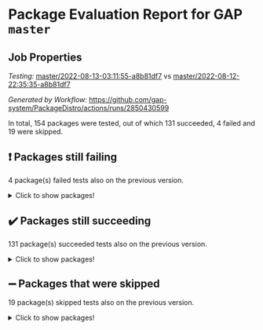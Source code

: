 # Package Evaluation Report for GAP `master`

## Job Properties

*Testing:* [master/2022-08-13-03:11:55-a8b81df7](https://github.com/gap-system/PackageDistro/blob/data/reports/master/2022-08-13-03:11:55-a8b81df7) vs [master/2022-08-12-22:35:35-a8b81df7](https://github.com/gap-system/PackageDistro/blob/data/reports/master/2022-08-12-22:35:35-a8b81df7)

*Generated by Workflow:* https://github.com/gap-system/PackageDistro/actions/runs/2850430599

In total, 154 packages were tested, out of which 131 succeeded, 4 failed and 19 were skipped.

## :exclamation: Packages still failing

4 package(s) failed tests also on the previous version.
<details><summary>Click to show packages!</summary>

- francy 1.2.4 [(failure)](https://github.com/gap-system/PackageDistro/runs/7816358827?check_suite_focus=true)
- hap 1.46 [(failure)](https://github.com/gap-system/PackageDistro/runs/7816359048?check_suite_focus=true)
- packagemanager 1.2 [(failure)](https://github.com/gap-system/PackageDistro/runs/7816359657?check_suite_focus=true)
- recog 1.3.2 [(failure)](https://github.com/gap-system/PackageDistro/runs/7816360339?check_suite_focus=true)
</details>

## :heavy_check_mark: Packages still succeeding

131 package(s) succeeded tests also on the previous version.
<details><summary>Click to show packages!</summary>

- ace 5.5 [(success)](https://github.com/gap-system/PackageDistro/runs/7816357438?check_suite_focus=true)
- aclib 1.3.2 [(success)](https://github.com/gap-system/PackageDistro/runs/7816357475?check_suite_focus=true)
- agt 0.2 [(success)](https://github.com/gap-system/PackageDistro/runs/7816357497?check_suite_focus=true)
- alnuth 3.2.1 [(success)](https://github.com/gap-system/PackageDistro/runs/7816357533?check_suite_focus=true)
- anupq 3.2.6 [(success)](https://github.com/gap-system/PackageDistro/runs/7816357559?check_suite_focus=true)
- atlasrep 2.1.4 [(success)](https://github.com/gap-system/PackageDistro/runs/7816357578?check_suite_focus=true)
- autodoc 2022.07.10 [(success)](https://github.com/gap-system/PackageDistro/runs/7816357605?check_suite_focus=true)
- automata 1.15 [(success)](https://github.com/gap-system/PackageDistro/runs/7816357640?check_suite_focus=true)
- automgrp 1.3.2 [(success)](https://github.com/gap-system/PackageDistro/runs/7816357675?check_suite_focus=true)
- autpgrp 1.11 [(success)](https://github.com/gap-system/PackageDistro/runs/7816357712?check_suite_focus=true)
- cap 2022.08-02 [(success)](https://github.com/gap-system/PackageDistro/runs/7816357744?check_suite_focus=true)
- caratinterface 2.3.4 [(success)](https://github.com/gap-system/PackageDistro/runs/7816357774?check_suite_focus=true)
- cddinterface 2022.08.11 [(success)](https://github.com/gap-system/PackageDistro/runs/7816357801?check_suite_focus=true)
- circle 1.6.5 [(success)](https://github.com/gap-system/PackageDistro/runs/7816357836?check_suite_focus=true)
- classicpres 1.22 [(success)](https://github.com/gap-system/PackageDistro/runs/7816357872?check_suite_focus=true)
- cohomolo 1.6.10 [(success)](https://github.com/gap-system/PackageDistro/runs/7816357917?check_suite_focus=true)
- congruence 1.2.4 [(success)](https://github.com/gap-system/PackageDistro/runs/7816357960?check_suite_focus=true)
- corelg 1.56 [(success)](https://github.com/gap-system/PackageDistro/runs/7816357983?check_suite_focus=true)
- crime 1.6 [(success)](https://github.com/gap-system/PackageDistro/runs/7816358017?check_suite_focus=true)
- crisp 1.4.5 [(success)](https://github.com/gap-system/PackageDistro/runs/7816358050?check_suite_focus=true)
- crypting 0.10 [(success)](https://github.com/gap-system/PackageDistro/runs/7816358086?check_suite_focus=true)
- cryst 4.1.25 [(success)](https://github.com/gap-system/PackageDistro/runs/7816358129?check_suite_focus=true)
- crystcat 1.1.10 [(success)](https://github.com/gap-system/PackageDistro/runs/7816358161?check_suite_focus=true)
- ctbllib 1.3.4 [(success)](https://github.com/gap-system/PackageDistro/runs/7816358211?check_suite_focus=true)
- cubefree 1.19 [(success)](https://github.com/gap-system/PackageDistro/runs/7816358263?check_suite_focus=true)
- curlinterface 2.2.2 [(success)](https://github.com/gap-system/PackageDistro/runs/7816358298?check_suite_focus=true)
- cvec 2.7.6 [(success)](https://github.com/gap-system/PackageDistro/runs/7816358344?check_suite_focus=true)
- datastructures 0.2.7 [(success)](https://github.com/gap-system/PackageDistro/runs/7816358375?check_suite_focus=true)
- deepthought 1.0.5 [(success)](https://github.com/gap-system/PackageDistro/runs/7816358418?check_suite_focus=true)
- design 1.7 [(success)](https://github.com/gap-system/PackageDistro/runs/7816358451?check_suite_focus=true)
- difsets 2.3.1 [(success)](https://github.com/gap-system/PackageDistro/runs/7816358480?check_suite_focus=true)
- digraphs 1.5.3 [(success)](https://github.com/gap-system/PackageDistro/runs/7816358506?check_suite_focus=true)
- edim 1.3.5 [(success)](https://github.com/gap-system/PackageDistro/runs/7816358534?check_suite_focus=true)
- example 4.3.2 [(success)](https://github.com/gap-system/PackageDistro/runs/7816358573?check_suite_focus=true)
- factint 1.6.3 [(success)](https://github.com/gap-system/PackageDistro/runs/7816358613?check_suite_focus=true)
- ferret 1.0.8 [(success)](https://github.com/gap-system/PackageDistro/runs/7816358647?check_suite_focus=true)
- fga 1.4.0 [(success)](https://github.com/gap-system/PackageDistro/runs/7816358680?check_suite_focus=true)
- fining 1.5 [(success)](https://github.com/gap-system/PackageDistro/runs/7816358710?check_suite_focus=true)
- float 1.0.3 [(success)](https://github.com/gap-system/PackageDistro/runs/7816358738?check_suite_focus=true)
- format 1.4.3 [(success)](https://github.com/gap-system/PackageDistro/runs/7816358751?check_suite_focus=true)
- forms 1.2.8 [(success)](https://github.com/gap-system/PackageDistro/runs/7816358778?check_suite_focus=true)
- fplsa 1.2.5 [(success)](https://github.com/gap-system/PackageDistro/runs/7816358803?check_suite_focus=true)
- fr 2.4.10 [(success)](https://github.com/gap-system/PackageDistro/runs/7816358816?check_suite_focus=true)
- fwtree 1.3 [(success)](https://github.com/gap-system/PackageDistro/runs/7816358859?check_suite_focus=true)
- gbnp 1.0.5 [(success)](https://github.com/gap-system/PackageDistro/runs/7816358877?check_suite_focus=true)
- generalizedmorphismsforcap 2022.05-01 [(success)](https://github.com/gap-system/PackageDistro/runs/7816358892?check_suite_focus=true)
- genss 1.6.7 [(success)](https://github.com/gap-system/PackageDistro/runs/7816358903?check_suite_focus=true)
- gradedringforhomalg 2022.07-01 [(success)](https://github.com/gap-system/PackageDistro/runs/7816358919?check_suite_focus=true)
- grape 4.8.5 [(success)](https://github.com/gap-system/PackageDistro/runs/7816358936?check_suite_focus=true)
- groupoids 1.71 [(success)](https://github.com/gap-system/PackageDistro/runs/7816358957?check_suite_focus=true)
- grpconst 2.6.2 [(success)](https://github.com/gap-system/PackageDistro/runs/7816358984?check_suite_focus=true)
- guarana 0.96.3 [(success)](https://github.com/gap-system/PackageDistro/runs/7816359008?check_suite_focus=true)
- guava 3.16 [(success)](https://github.com/gap-system/PackageDistro/runs/7816359024?check_suite_focus=true)
- hapcryst 0.1.15 [(success)](https://github.com/gap-system/PackageDistro/runs/7816359082?check_suite_focus=true)
- hecke 1.5.3 [(success)](https://github.com/gap-system/PackageDistro/runs/7816359098?check_suite_focus=true)
- help 3.5 [(success)](https://github.com/gap-system/PackageDistro/runs/7816359115?check_suite_focus=true)
- idrel 2.44 [(success)](https://github.com/gap-system/PackageDistro/runs/7816359128?check_suite_focus=true)
- images 1.3.1 [(success)](https://github.com/gap-system/PackageDistro/runs/7816359150?check_suite_focus=true)
- intpic 0.3.0 [(success)](https://github.com/gap-system/PackageDistro/runs/7816359172?check_suite_focus=true)
- io 4.7.2 [(success)](https://github.com/gap-system/PackageDistro/runs/7816359184?check_suite_focus=true)
- irredsol 1.4.3 [(success)](https://github.com/gap-system/PackageDistro/runs/7816359205?check_suite_focus=true)
- json 2.1.0 [(success)](https://github.com/gap-system/PackageDistro/runs/7816359213?check_suite_focus=true)
- jupyterkernel 1.4.1 [(success)](https://github.com/gap-system/PackageDistro/runs/7816359229?check_suite_focus=true)
- jupyterviz 1.5.1 [(success)](https://github.com/gap-system/PackageDistro/runs/7816359252?check_suite_focus=true)
- kan 1.34 [(success)](https://github.com/gap-system/PackageDistro/runs/7816359274?check_suite_focus=true)
- kbmag 1.5.9 [(success)](https://github.com/gap-system/PackageDistro/runs/7816359287?check_suite_focus=true)
- laguna 3.9.5 [(success)](https://github.com/gap-system/PackageDistro/runs/7816359297?check_suite_focus=true)
- liealgdb 2.2.1 [(success)](https://github.com/gap-system/PackageDistro/runs/7816359308?check_suite_focus=true)
- liepring 2.7 [(success)](https://github.com/gap-system/PackageDistro/runs/7816359319?check_suite_focus=true)
- liering 2.4.2 [(success)](https://github.com/gap-system/PackageDistro/runs/7816359331?check_suite_focus=true)
- linearalgebraforcap 2022.08-01 [(success)](https://github.com/gap-system/PackageDistro/runs/7816359349?check_suite_focus=true)
- loops 3.4.2 [(success)](https://github.com/gap-system/PackageDistro/runs/7816359364?check_suite_focus=true)
- lpres 1.0.3 [(success)](https://github.com/gap-system/PackageDistro/runs/7816359392?check_suite_focus=true)
- majoranaalgebras 1.4 [(success)](https://github.com/gap-system/PackageDistro/runs/7816359410?check_suite_focus=true)
- mapclass 1.4.5 [(success)](https://github.com/gap-system/PackageDistro/runs/7816359420?check_suite_focus=true)
- matgrp 0.64 [(success)](https://github.com/gap-system/PackageDistro/runs/7816359435?check_suite_focus=true)
- modisom 2.5.3 [(success)](https://github.com/gap-system/PackageDistro/runs/7816359450?check_suite_focus=true)
- modulepresentationsforcap 2022.08-01 [(success)](https://github.com/gap-system/PackageDistro/runs/7816359474?check_suite_focus=true)
- monoidalcategories 2022.08-02 [(success)](https://github.com/gap-system/PackageDistro/runs/7816359494?check_suite_focus=true)
- nconvex 2020.11-04 [(success)](https://github.com/gap-system/PackageDistro/runs/7816359513?check_suite_focus=true)
- nilmat 1.4.2 [(success)](https://github.com/gap-system/PackageDistro/runs/7816359531?check_suite_focus=true)
- nock 1.5 [(success)](https://github.com/gap-system/PackageDistro/runs/7816359547?check_suite_focus=true)
- normalizinterface 1.3.4 [(success)](https://github.com/gap-system/PackageDistro/runs/7816359564?check_suite_focus=true)
- nq 2.5.8 [(success)](https://github.com/gap-system/PackageDistro/runs/7816359584?check_suite_focus=true)
- numericalsgps 1.3.1 [(success)](https://github.com/gap-system/PackageDistro/runs/7816359600?check_suite_focus=true)
- openmath 11.5.1 [(success)](https://github.com/gap-system/PackageDistro/runs/7816359620?check_suite_focus=true)
- orb 4.8.5 [(success)](https://github.com/gap-system/PackageDistro/runs/7816359642?check_suite_focus=true)
- patternclass 2.4.2 [(success)](https://github.com/gap-system/PackageDistro/runs/7816359675?check_suite_focus=true)
- permut 2.0.4 [(success)](https://github.com/gap-system/PackageDistro/runs/7816359685?check_suite_focus=true)
- polenta 1.3.10 [(success)](https://github.com/gap-system/PackageDistro/runs/7816359705?check_suite_focus=true)
- polymaking 0.8.6 [(success)](https://github.com/gap-system/PackageDistro/runs/7816359731?check_suite_focus=true)
- primgrp 3.4.2 [(success)](https://github.com/gap-system/PackageDistro/runs/7816359770?check_suite_focus=true)
- profiling 2.5.0 [(success)](https://github.com/gap-system/PackageDistro/runs/7816359863?check_suite_focus=true)
- qpa 1.34 [(success)](https://github.com/gap-system/PackageDistro/runs/7816359977?check_suite_focus=true)
- quagroup 1.8.3 [(success)](https://github.com/gap-system/PackageDistro/runs/7816360074?check_suite_focus=true)
- radiroot 2.9 [(success)](https://github.com/gap-system/PackageDistro/runs/7816360153?check_suite_focus=true)
- rcwa 4.7.0 [(success)](https://github.com/gap-system/PackageDistro/runs/7816360204?check_suite_focus=true)
- rds 1.8 [(success)](https://github.com/gap-system/PackageDistro/runs/7816360274?check_suite_focus=true)
- repndecomp 1.2.1 [(success)](https://github.com/gap-system/PackageDistro/runs/7816360390?check_suite_focus=true)
- repsn 3.1.0 [(success)](https://github.com/gap-system/PackageDistro/runs/7816360428?check_suite_focus=true)
- resclasses 4.7.3 [(success)](https://github.com/gap-system/PackageDistro/runs/7816360476?check_suite_focus=true)
- scscp 2.3.1 [(success)](https://github.com/gap-system/PackageDistro/runs/7816360515?check_suite_focus=true)
- semigroups 5.0.2 [(success)](https://github.com/gap-system/PackageDistro/runs/7816360567?check_suite_focus=true)
- sglppow 2.2 [(success)](https://github.com/gap-system/PackageDistro/runs/7816360634?check_suite_focus=true)
- sgpviz 0.999.5 [(success)](https://github.com/gap-system/PackageDistro/runs/7816360700?check_suite_focus=true)
- simpcomp 2.1.14 [(success)](https://github.com/gap-system/PackageDistro/runs/7816360741?check_suite_focus=true)
- singular 2020.12.18 [(success)](https://github.com/gap-system/PackageDistro/runs/7816360786?check_suite_focus=true)
- sla 1.5.3 [(success)](https://github.com/gap-system/PackageDistro/runs/7816360818?check_suite_focus=true)
- smallgrp 1.5 [(success)](https://github.com/gap-system/PackageDistro/runs/7816360864?check_suite_focus=true)
- smallsemi 0.6.13 [(success)](https://github.com/gap-system/PackageDistro/runs/7816360939?check_suite_focus=true)
- sonata 2.9.4 [(success)](https://github.com/gap-system/PackageDistro/runs/7816361016?check_suite_focus=true)
- sophus 1.27 [(success)](https://github.com/gap-system/PackageDistro/runs/7816361075?check_suite_focus=true)
- spinsym 1.5.2 [(success)](https://github.com/gap-system/PackageDistro/runs/7816361137?check_suite_focus=true)
- standardff 0.9.3 [(success)](https://github.com/gap-system/PackageDistro/runs/7816361170?check_suite_focus=true)
- symbcompcc 1.3.2 [(success)](https://github.com/gap-system/PackageDistro/runs/7816361215?check_suite_focus=true)
- thelma 1.3 [(success)](https://github.com/gap-system/PackageDistro/runs/7816361263?check_suite_focus=true)
- tomlib 1.2.9 [(success)](https://github.com/gap-system/PackageDistro/runs/7816361296?check_suite_focus=true)
- toric 1.9.5 [(success)](https://github.com/gap-system/PackageDistro/runs/7816361345?check_suite_focus=true)
- toricvarieties 2022.07.13 [(success)](https://github.com/gap-system/PackageDistro/runs/7816361399?check_suite_focus=true)
- transgrp 3.6.3 [(success)](https://github.com/gap-system/PackageDistro/runs/7816361455?check_suite_focus=true)
- ugaly 4.0.3 [(success)](https://github.com/gap-system/PackageDistro/runs/7816361509?check_suite_focus=true)
- unipot 1.5 [(success)](https://github.com/gap-system/PackageDistro/runs/7816361539?check_suite_focus=true)
- unitlib 4.1.0 [(success)](https://github.com/gap-system/PackageDistro/runs/7816361573?check_suite_focus=true)
- utils 0.76 [(success)](https://github.com/gap-system/PackageDistro/runs/7816361626?check_suite_focus=true)
- uuid 0.7 [(success)](https://github.com/gap-system/PackageDistro/runs/7816361666?check_suite_focus=true)
- walrus 0.9991 [(success)](https://github.com/gap-system/PackageDistro/runs/7816361689?check_suite_focus=true)
- wedderga 4.10.2 [(success)](https://github.com/gap-system/PackageDistro/runs/7816361710?check_suite_focus=true)
- xmod 2.88 [(success)](https://github.com/gap-system/PackageDistro/runs/7816361733?check_suite_focus=true)
- xmodalg 1.22 [(success)](https://github.com/gap-system/PackageDistro/runs/7816361761?check_suite_focus=true)
- yangbaxter 0.10.0 [(success)](https://github.com/gap-system/PackageDistro/runs/7816361788?check_suite_focus=true)
- zeromqinterface 0.14 [(success)](https://github.com/gap-system/PackageDistro/runs/7816361817?check_suite_focus=true)
</details>

## :heavy_minus_sign: Packages that were skipped

19 package(s) skipped tests also on the previous version.
<details><summary>Click to show packages!</summary>

- 4ti2interface 2022.03-01 [(skipped)](https://github.com/gap-system/PackageDistro/runs/7816292762?check_suite_focus=true)
- browse 1.8.14 [(skipped)](https://github.com/gap-system/PackageDistro/runs/7816292762?check_suite_focus=true)
- examplesforhomalg 2022.03-01 [(skipped)](https://github.com/gap-system/PackageDistro/runs/7816292762?check_suite_focus=true)
- gapdoc 1.6.5 [(skipped)](https://github.com/gap-system/PackageDistro/runs/7816292762?check_suite_focus=true)
- gauss 2022.03-01 [(skipped)](https://github.com/gap-system/PackageDistro/runs/7816292762?check_suite_focus=true)
- gaussforhomalg 2022.03-01 [(skipped)](https://github.com/gap-system/PackageDistro/runs/7816292762?check_suite_focus=true)
- gradedmodules 2022.03-01 [(skipped)](https://github.com/gap-system/PackageDistro/runs/7816292762?check_suite_focus=true)
- homalg 2022.03-01 [(skipped)](https://github.com/gap-system/PackageDistro/runs/7816292762?check_suite_focus=true)
- homalgtocas 2022.07-01 [(skipped)](https://github.com/gap-system/PackageDistro/runs/7816292762?check_suite_focus=true)
- io_forhomalg 2022.03-01 [(skipped)](https://github.com/gap-system/PackageDistro/runs/7816292762?check_suite_focus=true)
- itc 1.5.1 [(skipped)](https://github.com/gap-system/PackageDistro/runs/7816292762?check_suite_focus=true)
- localizeringforhomalg 2022.03-01 [(skipped)](https://github.com/gap-system/PackageDistro/runs/7816292762?check_suite_focus=true)
- matricesforhomalg 2022.06-01 [(skipped)](https://github.com/gap-system/PackageDistro/runs/7816292762?check_suite_focus=true)
- modules 2022.03-01 [(skipped)](https://github.com/gap-system/PackageDistro/runs/7816292762?check_suite_focus=true)
- polycyclic 2.16 [(skipped)](https://github.com/gap-system/PackageDistro/runs/7816292762?check_suite_focus=true)
- ringsforhomalg 2022.07-01 [(skipped)](https://github.com/gap-system/PackageDistro/runs/7816292762?check_suite_focus=true)
- sco 2022.03-01 [(skipped)](https://github.com/gap-system/PackageDistro/runs/7816292762?check_suite_focus=true)
- toolsforhomalg 2022.05-01 [(skipped)](https://github.com/gap-system/PackageDistro/runs/7816292762?check_suite_focus=true)
- xgap 4.31 [(skipped)](https://github.com/gap-system/PackageDistro/runs/7816292762?check_suite_focus=true)
</details>

